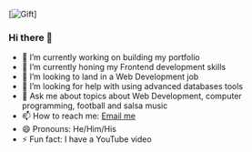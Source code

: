 [![Gift](https://tenor.com/bqrUA.gif)]
### Hi there 👋
- 🔭 I’m currently working on building my portfolio
- 🌱 I’m currently honing my Frontend development skills
- 👯 I’m looking to land in a Web Development job
- 🤔 I’m looking for help with using advanced databases tools
- 💬 Ask me about topics about Web Development, computer programming, football and salsa music
- 📫 How to reach me: [Email me](<mailto:juanmapardolo@gmail.com>)
- 😄 Pronouns: He/Him/His
- ⚡ Fun fact: I have a YouTube video 

<!--
**juanxxoxo/juanxxoxo** is a ✨ _special_ ✨ repository because its `README.md` (this file) appears on your GitHub profile.

Here are some ideas to get you started:

### - 🔭 I’m currently working on ...
- 🌱 I’m currently learning ...
- 👯 I’m looking to collaborate on ...
- 🤔 I’m looking for help with ...
- 💬 Ask me about ...
- 📫 How to reach me: ...
- 😄 Pronouns: ...
- ⚡ Fun fact: ...
-->
